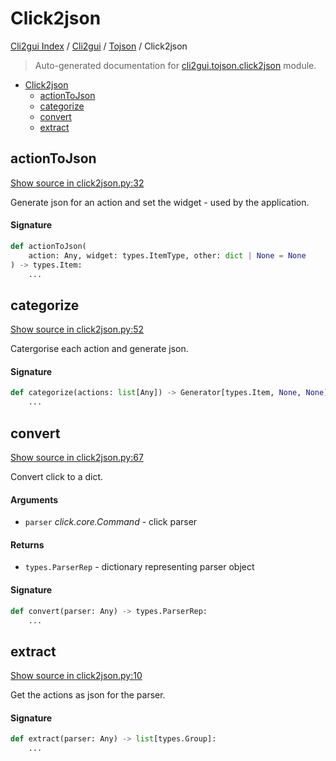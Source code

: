 # Click2json

[Cli2gui Index](../../README.md#cli2gui-index) /
[Cli2gui](../index.md#cli2gui) /
[Tojson](./index.md#tojson) /
Click2json

> Auto-generated documentation for [cli2gui.tojson.click2json](../../../../cli2gui/tojson/click2json.py) module.

- [Click2json](#click2json)
  - [actionToJson](#actiontojson)
  - [categorize](#categorize)
  - [convert](#convert)
  - [extract](#extract)

## actionToJson

[Show source in click2json.py:32](../../../../cli2gui/tojson/click2json.py#L32)

Generate json for an action and set the widget - used by the application.

#### Signature

```python
def actionToJson(
    action: Any, widget: types.ItemType, other: dict | None = None
) -> types.Item:
    ...
```



## categorize

[Show source in click2json.py:52](../../../../cli2gui/tojson/click2json.py#L52)

Catergorise each action and generate json.

#### Signature

```python
def categorize(actions: list[Any]) -> Generator[types.Item, None, None]:
    ...
```



## convert

[Show source in click2json.py:67](../../../../cli2gui/tojson/click2json.py#L67)

Convert click to a dict.

#### Arguments

- `parser` *click.core.Command* - click parser

#### Returns

- `types.ParserRep` - dictionary representing parser object

#### Signature

```python
def convert(parser: Any) -> types.ParserRep:
    ...
```



## extract

[Show source in click2json.py:10](../../../../cli2gui/tojson/click2json.py#L10)

Get the actions as json for the parser.

#### Signature

```python
def extract(parser: Any) -> list[types.Group]:
    ...
```